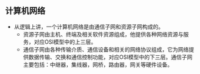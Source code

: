 ## 计算机网络



- 从逻辑上讲，一个计算机网络是由通信子网和资源子网构成的。
  - 资源子网由主机、终端及相关软件资源组成，他提供各种网络资源与服务，对应OSI模型中的上三层。
  - 通信子网由各种传输介质、通信设备和相关的网络协议组成，它为网络提供数据传输、交换和通信控制功能，对应OSI模型中的下三层。通信子网主要包括：中继器，集线器，网桥，路由器，网关等硬件设备。